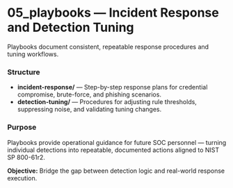# 05_playbooks — Incident Response and Detection Tuning

Playbooks document consistent, repeatable response procedures and tuning workflows.

### Structure
- **incident-response/** — Step-by-step response plans for credential compromise, brute-force, and phishing scenarios.  
- **detection-tuning/** — Procedures for adjusting rule thresholds, suppressing noise, and validating tuning changes.

### Purpose
Playbooks provide operational guidance for future SOC personnel — turning individual detections into repeatable, documented actions aligned to NIST SP 800-61r2.

**Objective:** Bridge the gap between detection logic and real-world response execution.
